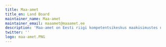 ```yaml
---
title: Maa-amet
title_en: Land Board
maintainer_name: Maa-amet
maintainer_email: maaamet@maaamet.ee
description: 'Maa-amet on Eesti riigi kompetentsikeskus maaküsimustes ning suurim ruumiandmete tootja, haldaja, levitaja ja ruumiandmeteenuste pakkuja.'
twitter: ''
logo: maa-amet.PNG
---
```

